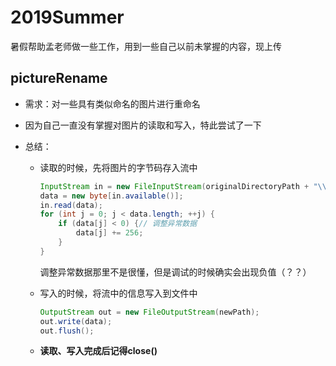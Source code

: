 # 2019Summer

暑假帮助孟老师做一些工作，用到一些自己以前未掌握的内容，现上传

## pictureRename

- 需求：对一些具有类似命名的图片进行重命名

- 因为自己一直没有掌握对图片的读取和写入，特此尝试了一下

- 总结：

  - 读取的时候，先将图片的字节码存入流中

    ~~~java
    InputStream in = new FileInputStream(originalDirectoryPath + "\\" + fileName);
    data = new byte[in.available()];
    in.read(data);
    for (int j = 0; j < data.length; ++j) {
        if (data[j] < 0) {// 调整异常数据
            data[j] += 256;
        }
    }
    ~~~

    调整异常数据那里不是很懂，但是调试的时候确实会出现负值（？？）

  - 写入的时候，将流中的信息写入到文件中

    ~~~java
    OutputStream out = new FileOutputStream(newPath);
    out.write(data);
    out.flush();
    ~~~

  - **读取、写入完成后记得close()**

